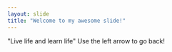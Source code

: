 ```yaml
---
layout: slide
title: "Welcome to my awesome slide!"
---
```

"Live life and learn life"
Use the left arrow to go back!
